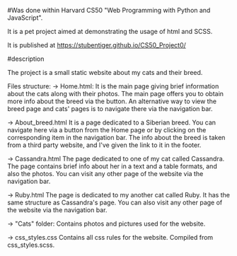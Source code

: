 
#Was done within Harvard CS50 "Web Programming with Python and JavaScript".

It is a pet project aimed at demonstrating the usage of html and SCSS.

It is published at https://stubentiger.github.io/CS50_Project0/

#description

The project is a small static website about my cats and their breed.

Files structure:
-> Home.html:
  It is the main page giving brief information about the cats along with their photos. The main page offers you to obtain more info about the breed via the button. An alternative way to view the breed page and cats' pages is to navigate there via the navigation bar.

-> About_breed.html
  It is a page dedicated to a Siberian breed. You can navigate here via a button from the Home page or by clicking on the corresponding item in the navigation bar.
  The info about the breed is taken from a third party website, and I've given the link to it in the footer.

-> Cassandra.html
  The page dedicated to one of my cat called Cassandra. The page contains brief info about her in a text and a table formats, and also the photos.
  You can visit any other page of the website via the navigation bar.

-> Ruby.html
  The page is dedicated to my another cat called Ruby. It has the same structure as Cassandra's page.
  You can also visit any other page of the website via the navigation bar.

-> "Cats" folder:
  Contains photos and pictures used for the website.

-> css_styles.css
  Contains all css rules for the website. Compiled from css_styles.scss.
